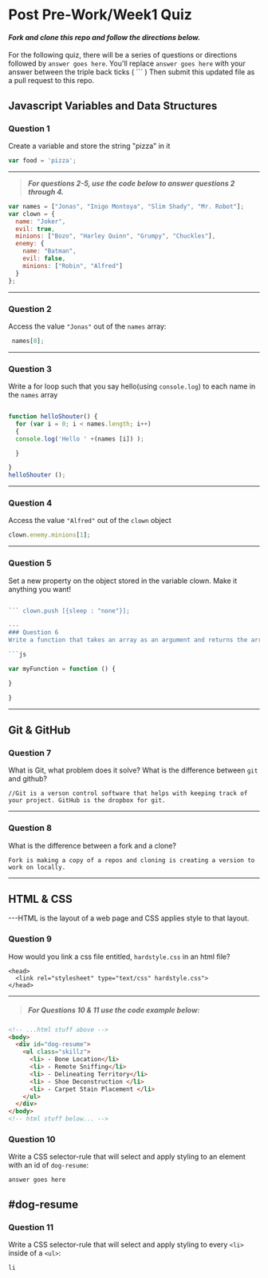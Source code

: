 # Post Pre-Work/Week1 Quiz

#### ***Fork and clone this repo and follow the directions below.***

For the following quiz, there will be a series of questions or directions followed by `answer goes here`. You'll replace `answer goes here` with your answer between the triple back ticks ( \`\`\` ) Then submit this updated file as a pull request to this repo.

## Javascript Variables and Data Structures

### Question 1

Create a variable and store the string "pizza" in it

```js
var food = 'pizza';
```

---

>  ***For questions 2-5, use the code below to answer questions 2 through 4.***

```js
var names = ["Jonas", "Inigo Montoya", "Slim Shady", "Mr. Robot"];
var clown = {
  name: "Joker",
  evil: true,
  minions: ["Bozo", "Harley Quinn", "Grumpy", "Chuckles"],
  enemy: {
    name: "Batman",
    evil: false,
    minions: ["Robin", "Alfred"]  
  }
};
```

---

### Question 2

Access the value `"Jonas"` out of the `names` array:

```js
 names[0];
```

---
### Question 3

Write a for loop such that you say hello(using `console.log`) to each name in the `names` array

```js

function helloShouter() {
  for (var i = 0; i < names.length; i++)
  {
  console.log('Hello ' +(names [i]) );

  }

}
helloShouter ();


```

---


### Question 4

Access the value `"Alfred"` out of the `clown` object

```js
clown.enemy.minions[1];
```

---
### Question 5

Set a new property on the object stored in the variable clown. Make it anything you want!

```js

``` clown.push [{sleep : "none"}];

---
### Question 6
Write a function that takes an array as an argument and returns the array's first value

```js

var myFunction = function () {

}

}


```
---

## Git & GitHub

### Question 7

What is Git, what problem does it solve? What is the difference between `git` and github?

```
//Git is a verson control software that helps with keeping track of your project. GitHub is the dropbox for git.

```

---

### Question 8

What is the difference between a fork and a clone?

```
Fork is making a copy of a repos and cloning is creating a version to work on locally.

```

---

## HTML & CSS

---HTML is the layout of a web page and CSS applies style to that layout.

### Question 9

How would you link a css file entitled, `hardstyle.css` in an html file?

```
<head>
  <link rel="stylesheet" type="text/css" hardstyle.css">
</head>
```

---

> ##### For Questions 10 & 11 use the code example below:

```HTML
<!-- ...html stuff above -->
<body>
  <div id="dog-resume">
    <ul class="skillz">
      <li> - Bone Location</li>
      <li> - Remote Sniffing</li>
      <li> - Delineating Territory</li>
      <li> - Shoe Deconstruction </li>
      <li> - Carpet Stain Placement </li>
    </ul>
  </div>
</body>
<!-- html stuff below... -->
```

### Question 10

Write a CSS selector-rule that will select and apply styling to an element with an id of `dog-resume`:


```
answer goes here
```
#dog-resume
---

### Question 11

Write a CSS selector-rule that will select and apply styling to every `<li>` inside of a `<ul>`:

```
li
```
